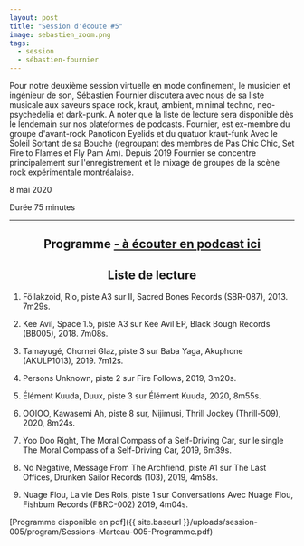 ```yaml
---
layout: post
title: "Session d'écoute #5"
image: sebastien_zoom.png
tags:
  - session
  - sébastien-fournier
---
```

Pour notre deuxième session virtuelle en mode confinement, le musicien et ingénieur de son, Sébastien Fournier discutera avec nous de sa liste musicale aux saveurs space rock, kraut, ambient, minimal techno, neo-psychedelia et dark-punk. À noter que la liste de lecture sera disponible dès le lendemain sur nos plateformes de podcasts. Fournier, est ex-membre du groupe d'avant-rock Panoticon Eyelids et du quatuor kraut-funk Avec le Soleil Sortant de sa Bouche (regroupant des membres de Pas Chic Chic, Set Fire to Flames et Fly Pam Am). Depuis 2019 Fournier se concentre principalement sur l'enregistrement et le mixage de groupes de la scène rock expérimentale montréalaise.


8 mai  2020

Durée 75 minutes

<!-- Sur Facebook: https://www.facebook.com/sessionsmarteau/ -->



<div id="programme"></div>
<hr>

<h2 style="text-align: center;">
Programme <a href="https://sessionsmarteau.com/musique/#podcasts">- à écouter en podcast ici</a>
</h2>

<h2 style="text-align: center;">
Liste de lecture
</h2>


1. Föllakzoid, Rio, piste A3 sur II, Sacred Bones Records (SBR-087), 2013. 7m29s.

2. Kee Avil, Space 1.5, piste A3 sur Kee Avil EP, Black Bough Records (BB005), 2018. 7m08s.

3. Tamayugé, Chornei Glaz, piste 3 sur Baba Yaga, Akuphone (AKULP1013), 2019. 7m12s.

4. Persons Unknown, piste 2 sur Fire Follows, 2019, 3m20s.

5. Élément Kuuda, Duux, piste 3 sur Élément Kuuda, 2020, 8m55s.

6. OOIOO, Kawasemi Ah, piste 8 sur, Nijimusi, Thrill Jockey (Thrill-509), 2020, 8m24s.

7. Yoo Doo Right, The Moral Compass of a Self-Driving Car, sur le single The Moral Compass of a Self-Driving Car, 2019, 6m39s.

8. No Negative, Message From The Archfiend, piste A1 sur The Last Offices, Drunken Sailor Records (103), 2019, 4m58s. 

9. Nuage Flou, La vie Des Rois, piste 1 sur Conversations Avec Nuage Flou, Fishbum Records (FBRC-002) 2019, 4m04s. 




[Programme disponible en pdf]({{ site.baseurl }}/uploads/session-005/program/Sessions-Marteau-005-Programme.pdf)


